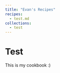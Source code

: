 ```yaml
---
title: "Evan's Recipes"
recipes:
  - test.md
collections:
  - test
---
```


# Test

This is my cookbook :)
